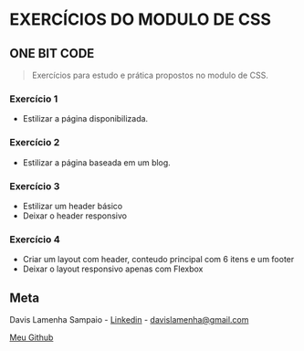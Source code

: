 # EXERCÍCIOS DO MODULO DE CSS

## ONE BIT CODE

> Exercícios para estudo e prática propostos no modulo de CSS.

### Exercício 1

- Estilizar a página disponibilizada.

### Exercício 2

- Estilizar a página baseada em um blog.

### Exercício 3

- Estilizar um header básico
- Deixar o header responsivo

### Exercício 4

- Criar um layout com header, conteudo principal com 6 itens e um footer
- Deixar o layout responsivo apenas com Flexbox

## Meta

Davis Lamenha Sampaio - [Linkedin](https://www.linkedin.com/in/davislamenha/) - davislamenha@gmail.com

[Meu Github](https://github.com/davislamenha)
